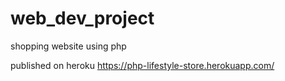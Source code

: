 # web_dev_project
shopping website using php 

published on heroku
https://php-lifestyle-store.herokuapp.com/
